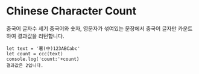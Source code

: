 # Chinese Character Count
 중국어 글자수 세기
 중국어와 숫자, 영문자가 섞여있는 문장에서 중국어 글자만 카운트하여 결과값을 리턴합니다.
```
let text = '薯(中)123ABCabc'
let count = ccc(text)
console.log('count:'+count)
결과값은 2입니다.
```